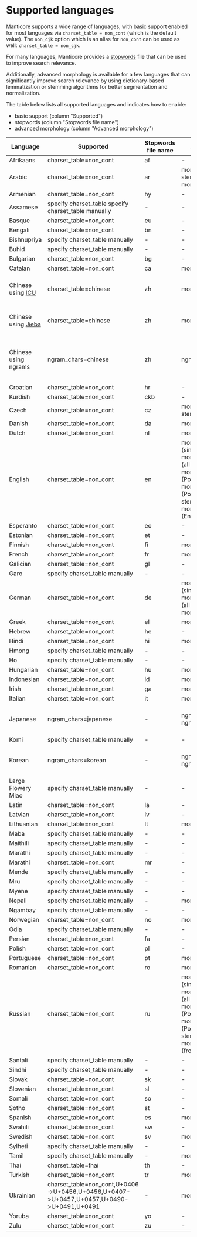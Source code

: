 # Supported languages

Manticore supports a wide range of languages, with basic support enabled for most languages via `charset_table = non_cont` (which is the default value). The `non_cjk` option which is an alias for `non_cont` can be used as well: `charset_table = non_cjk`.

For many languages, Manticore provides a [stopwords](../../Creating_a_table/NLP_and_tokenization/Ignoring_stop-words.md#stopwords) file that can be used to improve search relevance.

Additionally, advanced morphology is available for a few languages that can significantly improve search relevance by using dictionary-based lemmatization or stemming algorithms for better segmentation and normalization.

The table below lists all supported languages and indicates how to enable:
* basic support (column "Supported")
* stopwords (column "Stopwords file name")
* advanced morphology (column "Advanced morphology")

| Language | Supported | Stopwords file name | Advanced morphology | Notes |
| - | - | - | - | - |
| Afrikaans | charset_table=non_cont | af | - | |
| Arabic | charset_table=non_cont | ar | morphology=stem_ar (Arabic stemmer); morphology=libstemmer_ar  | |
| Armenian | charset_table=non_cont | hy | - | |
| Assamese | specify charset_table specify charset_table manually | - | - | |
| Basque | charset_table=non_cont | eu | - | |
| Bengali | charset_table=non_cont | bn | - | |
| Bishnupriya | specify charset_table manually | - | - | |
| Buhid | specify charset_table manually | - | - | |
| Bulgarian | charset_table=non_cont | bg | - | |
| Catalan | charset_table=non_cont | ca | morphology=libstemmer_ca | |
| Chinese using [ICU](https://icu.unicode.org/) | charset_table=chinese | zh | morphology=icu_chinese | More accurate than using ngrams |
| Chinese using [Jieba](https://github.com/fxsjy/jieba) | charset_table=chinese | zh | morphology=jieba_chinese | More accurate than using ngrams |
| Chinese using ngrams| ngram_chars=chinese | zh | ngram_chars=1 | Faster indexing, but the search performance might not be as good |
| Croatian | charset_table=non_cont | hr | - | |
| Kurdish | charset_table=non_cont | ckb | - | |
| Czech | charset_table=non_cont | cz | morphology=stem_cz (Czech stemmer) | |
| Danish | charset_table=non_cont | da | morphology=libstemmer_da | |
| Dutch | charset_table=non_cont | nl | morphology=libstemmer_nl | |
| English | charset_table=non_cont | en | morphology=lemmatize_en (single root form); morphology=lemmatize_en_all (all root forms); morphology=stem_en (Porter's English stemmer); morphology=stem_enru (Porter's English and Russian stemmers); morphology=libstemmer_en (English from libstemmer)  | |
| Esperanto | charset_table=non_cont | eo | - | |
| Estonian | charset_table=non_cont | et | - | |
| Finnish | charset_table=non_cont | fi | morphology=libstemmer_fi | |
| French | charset_table=non_cont | fr | morphology=libstemmer_fr | |
| Galician | charset_table=non_cont | gl | - | |
| Garo | specify charset_table manually | - | - | |
| German | charset_table=non_cont | de | morphology=lemmatize_de (single root form); morphology=lemmatize_de_all (all root forms); morphology=libstemmer_de | |
| Greek | charset_table=non_cont | el | morphology=libstemmer_el | |
| Hebrew | charset_table=non_cont | he | - | |
| Hindi | charset_table=non_cont | hi | morphology=libstemmer_hi | |
| Hmong | specify charset_table manually | - | - | |
| Ho | specify charset_table manually | - | - | |
| Hungarian | charset_table=non_cont | hu | morphology=libstemmer_hu | |
| Indonesian | charset_table=non_cont | id | morphology=libstemmer_id | |
| Irish | charset_table=non_cont | ga | morphology=libstemmer_ga | |
| Italian | charset_table=non_cont | it | morphology=libstemmer_it | |
| Japanese | ngram_chars=japanese | - | ngram_chars=japanese ngram_len=1 | Requires ngram-based segmentation |
| Komi | specify charset_table manually | - | - | |
| Korean | ngram_chars=korean | - | ngram_chars=korean ngram_len=1 | Requires ngram-based segmentation  |
| Large Flowery Miao | specify charset_table manually | - | - | |
| Latin | charset_table=non_cont | la | - | |
| Latvian | charset_table=non_cont | lv | - | |
| Lithuanian | charset_table=non_cont | lt | morphology=libstemmer_lt | |
| Maba | specify charset_table manually | - | - | |
| Maithili | specify charset_table manually | - | - | |
| Marathi | specify charset_table manually | - | - | |
| Marathi | charset_table=non_cont | mr | - | |
| Mende | specify charset_table manually | - | - | |
| Mru | specify charset_table manually | - | - | |
| Myene | specify charset_table manually | - | - | |
| Nepali | specify charset_table manually | - | morphology=libstemmer_ne | |
| Ngambay | specify charset_table manually | - | - | |
| Norwegian | charset_table=non_cont | no | morphology=libstemmer_no | |
| Odia | specify charset_table manually | - | - | |
| Persian | charset_table=non_cont | fa | - | |
| Polish | charset_table=non_cont | pl | - | |
| Portuguese | charset_table=non_cont | pt | morphology=libstemmer_pt | |
| Romanian | charset_table=non_cont | ro | morphology=libstemmer_ro | |
| Russian | charset_table=non_cont | ru | morphology=lemmatize_ru (single root form); morphology=lemmatize_ru_all (all root forms); morphology=stem_ru (Porter's Russian stemmer); morphology=stem_enru (Porter's English and Russian stemmers); morphology=libstemmer_ru (from libstemmer) | |
| Santali | specify charset_table manually | - | - | |
| Sindhi | specify charset_table manually | - | - | |
| Slovak | charset_table=non_cont | sk | - | |
| Slovenian | charset_table=non_cont | sl | - | |
| Somali | charset_table=non_cont | so | - | |
| Sotho | charset_table=non_cont | st | - | |
| Spanish | charset_table=non_cont | es | morphology=libstemmer_es | |
| Swahili | charset_table=non_cont | sw | - | |
| Swedish | charset_table=non_cont | sv | morphology=libstemmer_sv | |
| Sylheti | specify charset_table manually | - | - | |
| Tamil | specify charset_table manually | - | morphology=libstemmer_ta | |
| Thai | charset_table=thai | th | - | |
| Turkish | charset_table=non_cont | tr | morphology=libstemmer_tr | |
| Ukrainian | charset_table=non_cont,U+0406->U+0456,U+0456,U+0407->U+0457,U+0457,U+0490->U+0491,U+0491   | - | morphology=lemmatize_uk_all | Requires [installation](../../../Installation/Debian_and_Ubuntu.md#Ukrainian-lemmatizer) of UK lemmatizer |
| Yoruba | charset_table=non_cont | yo | - | |
| Zulu | charset_table=non_cont | zu | - |  |
<!-- proofread -->
